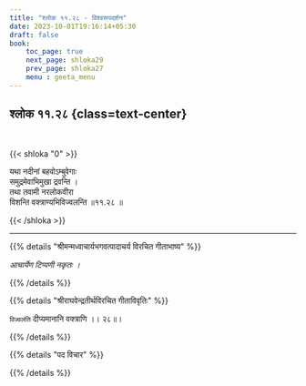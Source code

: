 ```yaml
---
title: "श्लोक ११.२८ - विश्वरूपदर्शन"
date: 2023-10-01T19:16:14+05:30
draft: false
book:
    toc_page: true
    next_page: shloka29
    prev_page: shloka27
    menu : geeta_menu
---
```




## श्लोक ११.२८ {class=text-center}

<br/>

{{< shloka  "0"  >}}

यथा नदीनां बहवोऽम्बुवेगाः  
समुद्रमेवाभिमुखा द्रवन्ति ।    
तथा तवामी नरलोकवीरा  
विशन्ति वक्त्राण्यभिविज्वलन्ति ॥११.२८ ॥

{{< /shloka >}}

---


{{% details "श्रीमन्मध्वाचार्यभगवत्पादाचर्य विरचित  गीताभाष्य" %}}

*आचार्येण टिप्पणी नकृतः ।*

{{% /details %}}



{{% details "श्रीराघवेन्द्रतीर्थविरचित गीताविवृतिः" %}}

`विज्वलंति` दीप्यमानानि वक्त्राणि ।। २८॥।


{{% /details %}}



{{% details "पद विचार" %}}


{{% /details %}}
